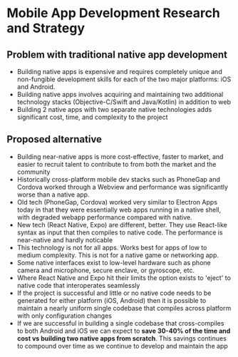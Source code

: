 # Mobile App Development Research and Strategy

## Problem with traditional native app development

* Building native apps is expensive and requires completely unique and non-fungible development skills for each of the two major platforms: iOS and Android.
* Building native apps involves acquiring and maintaining two additional technology stacks (Objective-C/Swift and Java/Kotlin) in addition to web
* Building 2 native apps with two separate native technologies adds significant cost, time, and complexity to the project

## Proposed alternative

* Building near-native apps is more cost-effective, faster to market, and easier to recruit talent to contribute to from both the market and the community
* Historically cross-platform mobile dev stacks such as PhoneGap and Cordova worked through a Webview and performance was significantly worse than a native app. 
* Old tech (PhoneGap, Cordova) worked very similar to Electron Apps today in that they were essentially web apps running in a native shell, with degraded webapp performance compared with native.
* New tech (React Native, Expo) are different, better. They use React-like syntax as input that then compiles to native code. The performance is near-native and hardly noticable
* This technology is not for all apps. Works best for apps of low to medium complexity. This is not for a native game or networking app. 
* Some native interfaces exist to low-level hardware such as phone camera and microphone, secure enclave, or gyroscope, etc.
* Where React Native and Expo hit their limits the option exists to 'eject' to native code that interoperates seamlessly
* If the project is successful and little or no native code needs to be generated for either platform (iOS, Android) then it is possible to maintain a nearly uniform single codebase that compiles across platform with only configuration changes
* If we are successful in building a single codebase that cross-compiles to both Android and iOS we can expect to **save 30-40% of the time and cost vs building two native apps from scratch**. This savings continues to compound over time as we continue to develop and maintain the app

